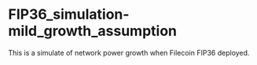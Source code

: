 # FIP36_simulation-mild_growth_assumption
This is a simulate of network power growth when Filecoin FIP36 deployed.
